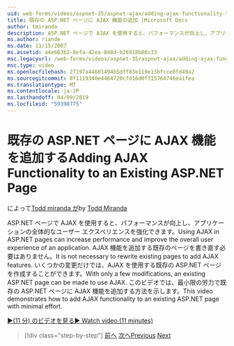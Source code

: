 ```yaml
---
uid: web-forms/videos/aspnet-35/aspnet-ajax/adding-ajax-functionality-to-an-existing-aspnet-page
title: 既存の ASP.NET ページに AJAX 機能の追加 |Microsoft Docs
author: tmiranda
description: ASP.NET ページで AJAX を使用すると、パフォーマンスが向上し、アプリケーションの全体的なユーザー エクスペリエンスを強化できます。 既存のページを書き直す必要はありません.
ms.author: riande
ms.date: 11/15/2007
ms.assetid: a4eb03b2-8efa-42ea-848d-b26918b80c33
msc.legacyurl: /web-forms/videos/aspnet-35/aspnet-ajax/adding-ajax-functionality-to-an-existing-aspnet-page
msc.type: video
ms.openlocfilehash: 27197a44601494b5dff83e119e13bfcce0fd49a2
ms.sourcegitcommit: 0f1119340e4464720cfd16d0ff15764746ea1fea
ms.translationtype: MT
ms.contentlocale: ja-JP
ms.lasthandoff: 04/09/2019
ms.locfileid: "59398775"
---
```

# <a name="adding-ajax-functionality-to-an-existing-aspnet-page"></a><span data-ttu-id="74920-104">既存の ASP.NET ページに AJAX 機能を追加する</span><span class="sxs-lookup"><span data-stu-id="74920-104">Adding AJAX Functionality to an Existing ASP.NET Page</span></span>

<span data-ttu-id="74920-105">によって[Todd miranda が](https://github.com/tmiranda)</span><span class="sxs-lookup"><span data-stu-id="74920-105">by [Todd Miranda](https://github.com/tmiranda)</span></span>

<span data-ttu-id="74920-106">ASP.NET ページで AJAX を使用すると、パフォーマンスが向上し、アプリケーションの全体的なユーザー エクスペリエンスを強化できます。</span><span class="sxs-lookup"><span data-stu-id="74920-106">Using AJAX in ASP.NET pages can increase performance and improve the overall user experience of an application.</span></span> <span data-ttu-id="74920-107">AJAX 機能を追加する既存のページを書き直す必要はありません。</span><span class="sxs-lookup"><span data-stu-id="74920-107">It is not necessary to rewrite existing pages to add AJAX features.</span></span> <span data-ttu-id="74920-108">いくつかの変更だけでは、AJAX を使用する既存の ASP.NET ページを作成することができます。</span><span class="sxs-lookup"><span data-stu-id="74920-108">With only a few modifications, an existing ASP.NET page can be made to use AJAX.</span></span> <span data-ttu-id="74920-109">このビデオでは、最小限の労力で既存の ASP.NET ページに AJAX 機能を追加する方法を示します。</span><span class="sxs-lookup"><span data-stu-id="74920-109">This video demonstrates how to add AJAX functionality to an existing ASP.NET page with minimal effort.</span></span>

[<span data-ttu-id="74920-110">&#9654;(11 分) のビデオを見る</span><span class="sxs-lookup"><span data-stu-id="74920-110">&#9654; Watch video (11 minutes)</span></span>](https://channel9.msdn.com/Blogs/ASP-NET-Site-Videos/adding-ajax-functionality-to-an-existing-aspnet-page)

> [!div class="step-by-step"]
> <span data-ttu-id="74920-111">[前へ](aspnet-ajax-support-in-visual-studio-2008.md)
> [次へ](creating-and-using-an-ajax-enabled-web-service-in-a-web-site.md)</span><span class="sxs-lookup"><span data-stu-id="74920-111">[Previous](aspnet-ajax-support-in-visual-studio-2008.md)
[Next](creating-and-using-an-ajax-enabled-web-service-in-a-web-site.md)</span></span>

